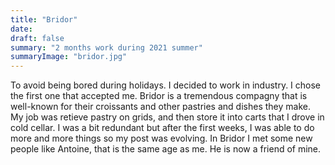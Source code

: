 ```yaml
---
title: "Bridor"
date: 
draft: false
summary: "2 months work during 2021 summer"
summaryImage: "bridor.jpg"
---
```

To avoid being bored during holidays. I decided to work in industry. I chose the first one that accepted me.
Bridor is a tremendous compagny that is well-known for their croissants and other pastries and dishes they make.
My job was retieve pastry on grids, and then store it into carts that I drove in cold cellar.
I was a bit redundant but after the first weeks, I was able to do more and more things so my post was evolving.
In Bridor I met some new people like Antoine, that is the same age as me. He is now a friend of mine.
